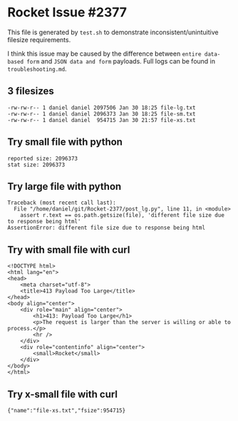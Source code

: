 # Rocket Issue #2377
This file is generated by `test.sh` to demonstrate inconsistent/unintuitive filesize requirements. 

I think this issue may be caused by the difference between `entire data-based form` and `JSON data and form` payloads. Full logs can be found in `troubleshooting.md`.

## 3 filesizes

```
-rw-rw-r-- 1 daniel daniel 2097506 Jan 30 18:25 file-lg.txt
-rw-rw-r-- 1 daniel daniel 2096373 Jan 30 18:25 file-sm.txt
-rw-rw-r-- 1 daniel daniel  954715 Jan 30 21:57 file-xs.txt
```

## Try small file with python

```
reported size: 2096373
stat size: 2096373
```

## Try large file with python

```
Traceback (most recent call last):
  File "/home/daniel/git/Rocket-2377/post_lg.py", line 11, in <module>
    assert r.text == os.path.getsize(file), 'different file size due to response being html'
AssertionError: different file size due to response being html
```

## Try with small file with curl

```
<!DOCTYPE html>
<html lang="en">
<head>
    <meta charset="utf-8">
    <title>413 Payload Too Large</title>
</head>
<body align="center">
    <div role="main" align="center">
        <h1>413: Payload Too Large</h1>
        <p>The request is larger than the server is willing or able to process.</p>
        <hr />
    </div>
    <div role="contentinfo" align="center">
        <small>Rocket</small>
    </div>
</body>
</html>
```


## Try x-small file with curl

```
{"name":"file-xs.txt","fsize":954715}
```
